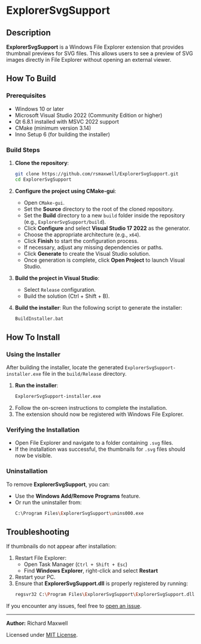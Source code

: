 # ExplorerSvgSupport

## Description
**ExplorerSvgSupport** is a Windows File Explorer extension that provides thumbnail previews for SVG files. This allows users to see a preview of SVG images directly in File Explorer without opening an external viewer.

## How To Build
### Prerequisites
- Windows 10 or later
- Microsoft Visual Studio 2022 (Community Edition or higher)
- Qt 6.8.1 installed with MSVC 2022 support
- CMake (minimum version 3.14)
- Inno Setup 6 (for building the installer)

### Build Steps
1. **Clone the repository**:
   ```sh
   git clone https://github.com/rsmaxwell/ExplorerSvgSupport.git
   cd ExplorerSvgSupport
   ```

2. **Configure the project using CMake-gui**:
   - Open `CMake-gui`.
   - Set the **Source** directory to the root of the cloned repository.
   - Set the **Build** directory to a new `build` folder inside the repository (e.g., `ExplorerSvgSupport/build`).
   - Click **Configure** and select **Visual Studio 17 2022** as the generator.
   - Choose the appropriate architecture (e.g., `x64`).
   - Click **Finish** to start the configuration process.
   - If necessary, adjust any missing dependencies or paths.
   - Click **Generate** to create the Visual Studio solution.
   - Once generation is complete, click **Open Project** to launch Visual Studio.

3. **Build the project in Visual Studio**:
   - Select `Release` configuration.
   - Build the solution (Ctrl + Shift + B).

4. **Build the installer**:
   Run the following script to generate the installer:
   ```sh
   BuildInstaller.bat
   ```

## How To Install
### Using the Installer
After building the installer, locate the generated `ExplorerSvgSupport-installer.exe` file in the `build/Release` directory.

1. **Run the installer**:
   ```sh
   ExplorerSvgSupport-installer.exe
   ```
2. Follow the on-screen instructions to complete the installation.
3. The extension should now be registered with Windows File Explorer.

### Verifying the Installation
- Open File Explorer and navigate to a folder containing `.svg` files.
- If the installation was successful, the thumbnails for `.svg` files should now be visible.

### Uninstallation
To remove **ExplorerSvgSupport**, you can:
- Use the **Windows Add/Remove Programs** feature.
- Or run the uninstaller from:
  ```sh
  C:\Program Files\ExplorerSvgSupport\unins000.exe
  ```

## Troubleshooting
If thumbnails do not appear after installation:
1. Restart File Explorer:
   - Open Task Manager (`Ctrl + Shift + Esc`)
   - Find **Windows Explorer**, right-click and select **Restart**
2. Restart your PC.
3. Ensure that **ExplorerSvgSupport.dll** is properly registered by running:
   ```sh
   regsvr32 C:\Program Files\ExplorerSvgSupport\ExplorerSvgSupport.dll
   ```

If you encounter any issues, feel free to [open an issue](https://github.com/rsmaxwell/ExplorerSvgSupport/issues).

---
**Author:** Richard Maxwell

Licensed under [MIT License](LICENSE.md).

